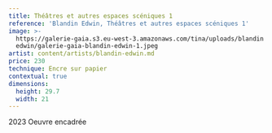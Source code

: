 ```yaml
---
title: Théâtres et autres espaces scéniques 1
reference: 'Blandin Edwin, Théâtres et autres espaces scéniques 1'
image: >-
  https://galerie-gaia.s3.eu-west-3.amazonaws.com/tina/uploads/blandin
  edwin/galerie-gaia-blandin-edwin-1.jpeg
artist: content/artists/blandin-edwin.md
price: 230
technique: Encre sur papier
contextual: true
dimensions:
  height: 29.7
  width: 21
---
```


2023 Oeuvre encadrée
